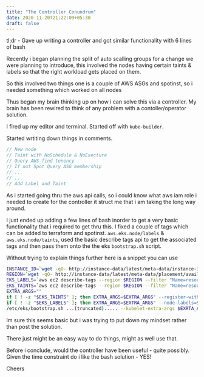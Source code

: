 ```yaml
---
title: "The Controller Conundrum"
date: 2020-11-20T21:22:09+05:30
draft: false
---
```


tl;dr - Gave up writing a controller and got similar functionality with 6 lines of bash

Recently i began planning the split of auto scalling groups for a change we were planning to introduce, this involved the nodes having certain taints & labels so that the right workload gets placed on them. 

So this involved two things one is a couple of AWS ASGs and spotinst, so i needed something which worked on all nodes

Thus began my brain thinking up on how i can solve this via a controller. My brain has been rewired to think of any problem with a contoller/operator solution. 

I fired up my editor and terminal. Started off with `kube-builder`. 

Started wrtiting down things in comments.

```go
// New node
// Taint with NoSchedule & NoExecture
// Query AWS find tenency 
// If not Spot Query ASG membership
// ...
// ...
// Add Label and Taint
```

As i started going thru the aws api calls, so i could know what aws iam role i needed to create for the controller it struct me that i am taking the long way around.

I just ended up adding a few lines of bash inorder to get a very basic functionality that i required to get thru this. I fixed a couple of tags which can be added to terraform and spotinst. `aws.eks.node/labels` & `aws.eks.node/taints`, used the basic describe tags api to get the associated tags and then pass them onto the the eks `bootstrap.sh` script. 

Without trying to explain things further here is a snippet you can use

```bash
INSTANCE_ID=`wget -qO- http://instance-data/latest/meta-data/instance-id`
REGION=`wget -qO- http://instance-data/latest/meta-data/placement/availability-zone | sed 's/.$//'`
EKS_LABELS=`aws ec2 describe-tags --region $REGION --filter "Name=resource-id,Values=$INSTANCE_ID" --output=json | jq --raw-output '.Tags[] | select(.Key=="aws.eks.node/label") | .Value'`
EKS_TAINTS=`aws ec2 describe-tags --region $REGION --filter "Name=resource-id,Values=$INSTANCE_ID" --output=json | jq --raw-output '.Tags[] | select(.Key=="aws.eks.node//taint") | .Value'`
EXTRA_ARGS=""
if [ ! -z "$EKS_TAINTS" ]; then EXTRA_ARGS=$EXTRA_ARGS" --register-with-taints=$EKS_TAINTS"; fi
if [ ! -z "$EKS_LABELS" ]; then EXTRA_ARGS=$EXTRA_ARGS" --node-labels=$EKS_LABELS"; fi
/etc/eks/bootstrap.sh ...(truncated)..... --kubelet-extra-args $EXRTA_ARGS $CLUSTER_NAME
```

Im sure this seems basic but i was trying to put down my mindset rather than post the solution.

There just might be an easy way to do things, might as well use that. 


Before i conclude, would the controller have been useful - quite possibly. 
Given the time constraint do i like the bash solution - YES!

Cheers
